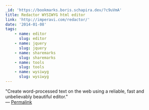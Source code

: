 ```yaml
---
_id: 'https://bookmarks.boris.schapira.dev/?c9uVmA'
title: Redactor WYSIWYG html editor
link: 'http://imperavi.com/redactor/'
date: '2014-01-08'
tags:
    - name: editor
      slug: editor
    - name: jquery
      slug: jquery
    - name: sharemarks
      slug: sharemarks
    - name: tools
      slug: tools
    - name: wysiwyg
      slug: wysiwyg
---
```


&quot;Create word-processed text on the web using a reliable, fast and
unbelievably beautiful editor.&quot; <br>&#8212;
<a href="https://bookmarks.boris.schapira.dev/?c9uVmA" title="Permalink">Permalink</a>
